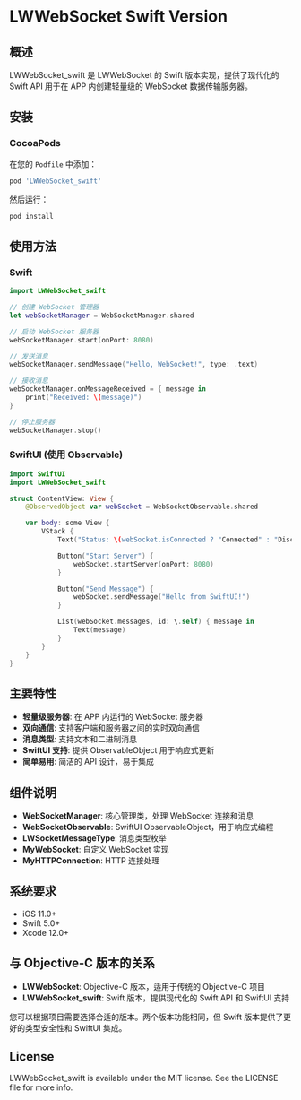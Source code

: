 # LWWebSocket Swift Version

## 概述

LWWebSocket_swift 是 LWWebSocket 的 Swift 版本实现，提供了现代化的 Swift API 用于在 APP 内创建轻量级的 WebSocket 数据传输服务器。

## 安装

### CocoaPods

在您的 `Podfile` 中添加：

```ruby
pod 'LWWebSocket_swift'
```

然后运行：

```bash
pod install
```

## 使用方法

### Swift

```swift
import LWWebSocket_swift

// 创建 WebSocket 管理器
let webSocketManager = WebSocketManager.shared

// 启动 WebSocket 服务器
webSocketManager.start(onPort: 8080)

// 发送消息
webSocketManager.sendMessage("Hello, WebSocket!", type: .text)

// 接收消息
webSocketManager.onMessageReceived = { message in
    print("Received: \(message)")
}

// 停止服务器
webSocketManager.stop()
```

### SwiftUI (使用 Observable)

```swift
import SwiftUI
import LWWebSocket_swift

struct ContentView: View {
    @ObservedObject var webSocket = WebSocketObservable.shared

    var body: some View {
        VStack {
            Text("Status: \(webSocket.isConnected ? "Connected" : "Disconnected")")

            Button("Start Server") {
                webSocket.startServer(onPort: 8080)
            }

            Button("Send Message") {
                webSocket.sendMessage("Hello from SwiftUI!")
            }

            List(webSocket.messages, id: \.self) { message in
                Text(message)
            }
        }
    }
}
```

## 主要特性

- **轻量级服务器**: 在 APP 内运行的 WebSocket 服务器
- **双向通信**: 支持客户端和服务器之间的实时双向通信
- **消息类型**: 支持文本和二进制消息
- **SwiftUI 支持**: 提供 ObservableObject 用于响应式更新
- **简单易用**: 简洁的 API 设计，易于集成

## 组件说明

- **WebSocketManager**: 核心管理类，处理 WebSocket 连接和消息
- **WebSocketObservable**: SwiftUI ObservableObject，用于响应式编程
- **LWSocketMessageType**: 消息类型枚举
- **MyWebSocket**: 自定义 WebSocket 实现
- **MyHTTPConnection**: HTTP 连接处理

## 系统要求

- iOS 11.0+
- Swift 5.0+
- Xcode 12.0+

## 与 Objective-C 版本的关系

- **LWWebSocket**: Objective-C 版本，适用于传统的 Objective-C 项目
- **LWWebSocket_swift**: Swift 版本，提供现代化的 Swift API 和 SwiftUI 支持

您可以根据项目需要选择合适的版本。两个版本功能相同，但 Swift 版本提供了更好的类型安全性和 SwiftUI 集成。

## License

LWWebSocket_swift is available under the MIT license. See the LICENSE file for more info.
